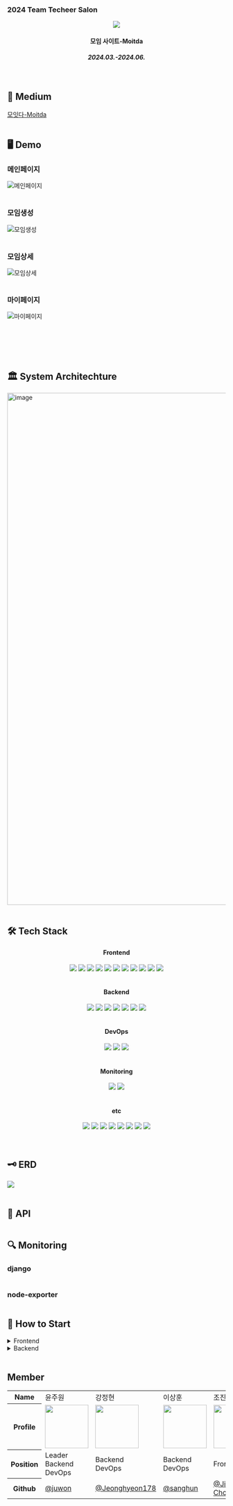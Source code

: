 <h3>2024 Team Techeer Salon</h3>
<div align=center>
<img src="https://i.ibb.co/HqnmmSJ/2024-06-11-10-25-51.png"/>
<h4>모임 사이트-Moitda</h4>
<h5>2024.03.-2024.06.</h5>
</div>
<br />

<h2>📄 Medium</h2>

[모잇다-Moitda]()
<br />
<br />

<h2>🖥️ Demo</h2>
<h3>메인페이지</h3>

![메인페이지](https://)
<br />
<br />

<h3>모임생성</h3>

![모임생성](https://)
<br />
<br />

<h3>모임상세</h3>

![모임상세](https://)
<br />
<br />

<h3>마이페이지</h3>

![마이페이지](https://)
<br />
<br />
<br />
<br />
<br />
<br />

<h2>🏛️ System Architechture</h2>
<img width="1180" alt="image" src="https://github.com/2024-Team-Techeer-Salon/.github/assets/133188752/062b2e70-bc07-4c7a-a00d-8bbf868b06c8">

<br />
<br />

<h2>🛠️ Tech Stack</h2>
<div align=center>
<h4>Frontend</h4>
<img src="https://img.shields.io/badge/Yarn-2C8EBB?style=for-the-badge&logo=yarn&logoColor=white">
<img src="https://img.shields.io/badge/Next.js-000000?style=for-the-badge&logo=next.js&logoColor=white">
<img src="https://img.shields.io/badge/TypeScript-3178C6?style=for-the-badge&logo=typescript&logoColor=white">
<img src="https://img.shields.io/badge/Tailwind_CSS-38B2AC?style=for-the-badge&logo=tailwind-css&logoColor=white">
<img src="https://img.shields.io/badge/Prettier-F7B93E?style=for-the-badge&logo=prettier&logoColor=white">
<img src="https://img.shields.io/badge/ESLint-4B32C3?style=for-the-badge&logo=eslint&logoColor=white">
<img src="https://img.shields.io/badge/Daisy_UI-4992d7?style=for-the-badge&logo=daisyui&logoColor=white">
<img src="https://img.shields.io/badge/MUI-007FFF?style=for-the-badge&logo=mui&logoColor=white">
<img src="https://img.shields.io/badge/React_Query-FF4154?style=for-the-badge&logo=reactquery&logoColor=white">
<img src="https://img.shields.io/badge/Redux_Toolkit-764ABC?style=for-the-badge&logo=redux&logoColor=white">
<img src="https://img.shields.io/badge/React_Hook_Form-EC5990?style=for-the-badge&logo=reacthookform&logoColor=white">

<br />
<br />
<h4>Backend</h4>
<img src="https://img.shields.io/badge/Django-092E20?style=for-the-badge&logo=django&logoColor=white">
<img src="https://img.shields.io/badge/Django_Rest_Framework-092E20?style=for-the-badge&logo=django&logoColor=white">
<img src="https://img.shields.io/badge/MySQL-4479A1?style=for-the-badge&logo=mysql&logoColor=white">
<img src="https://img.shields.io/badge/AWS_S3-569A31?style=for-the-badge&logo=amazon-aws&logoColor=white">
<img src="https://img.shields.io/badge/AWS_RDS-232F3E?style=for-the-badge&logo=amazon-aws&logoColor=white">
<img src="https://img.shields.io/badge/RabbitMQ-FF6600?style=for-the-badge&logo=rabbitmq&logoColor=white">
<img src="https://img.shields.io/badge/Celery-37814A?style=for-the-badge&logo=celery&logoColor=white">
<br />
<br />
<h4>DevOps</h4>
<img src="https://img.shields.io/badge/Nginx-009639?style=for-the-badge&logo=nginx&logoColor=white">
<img src="https://img.shields.io/badge/Amazon_EC2-232F3E?style=for-the-badge&logo=amazon-aws&logoColor=white">
<img src="https://img.shields.io/badge/Docker-2496ED?style=for-the-badge&logo=docker&logoColor=white">
<br />
<br />
<h4>Monitoring</h4>
<img src="https://img.shields.io/badge/Grafana-F46800?style=for-the-badge&logo=grafana&logoColor=white">
<img src="https://img.shields.io/badge/Prometheus-E6522C?style=for-the-badge&logo=prometheus&logoColor=white">
<br />
<br />
<h4>etc</h4>
<img src="https://img.shields.io/badge/GitHub_API-181717?style=for-the-badge&logo=github&logoColor=white">
<img src="https://img.shields.io/badge/OpenAI_ChatGPT_API-75A99B?style=for-the-badge&logo=openai&logoColor=white">
<img src="https://img.shields.io/badge/Whisper_API-2E2E2E?style=for-the-badge&logo=openai&logoColor=white">
<img src="https://img.shields.io/badge/GitHub_Actions-2088FF?style=for-the-badge&logo=github-actions&logoColor=white">
<img src="https://img.shields.io/badge/Slack-4A154B?style=for-the-badge&logo=slack&logoColor=white">
<img src="https://img.shields.io/badge/Notion-000000?style=for-the-badge&logo=notion&logoColor=white">
<img src="https://img.shields.io/badge/Figma-F24E1E?style=for-the-badge&logo=figma&logoColor=white">
<img src="https://img.shields.io/badge/Postman-FF6C37?style=for-the-badge&logo=postman&logoColor=white">
<br />
<br />
</div>

<br />

<h2>🗝️ ERD</h2>
<img src="https://ifh.cc/g/s59gT5.jpg"/>
<br />
<br />
<h2>📁 API</h2>
<img src=""/>
<br />
<h2>🔍 Monitoring</h2>
<h3>django</h3>
<img src=""/>
<h3>node-exporter</h3>
<img src=""/>
<br />
<h2>📓 How to Start</h2>
<details>
  <summary>Frontend</summary>
    
  ### Clone Repository
프론트엔드 레포지토리를 클론합니다.

    git clone https://github.com/2024-Team-Techeer-Salon/Moitda-Frontend.git
    cd ./Moitda-Frontend
        
  ### Install Packages
패키지 설치를 합니다.

      yarn install

  ### Add Environment Files
  환경 파일을 생성해 줍니다.

  #### .env
  
    # kakao map API KEY
    NEXT_PUBLIC_KAKAO_SDK_URL=
            
    # kakao REST API KEY
    NEXT_PUBLIC_KAKAO_REST_API_KEY=
            
    # URL FOR DEVELOPMENT
    NEXT_PUBLIC_BASE_URL=http://localhost:8080

  ### Getting Started
  마지막으로 개발 서버를 열어줍니다.
  
      yarn dev

  ### See Result
  http://localhost:3000 에 접속하여 결과물을 조회합니다.

</details>


<details>
  <summary>Backend</summary>

  ### Clone Repository
  백엔드 레포지토리를 클론합니다.

    git clone https://github.com/2024-Team-Techeer-Salon/Moitda-Backend.git
    cd ./Moitda-Backend

  ### Install Packages
  첫 번째로 패키지 설치를 합니다.

      yarn install


  ### Add Environment Files
  두 번째로 환경 파일을 생성해 줍니다.
  
  #### src/main/resources/application.yml

        spring:
          # 파일 업로드 제한 설정
          servlet:
            multipart:
              max-file-size: 20MB
              max-request-size: 20MB
        
          data:
            redis:
              host:
              port:
              password:

    
</details>
<br /> 
<!-- <h2>📂 Directory Structure</h2>

<br />
<br /> -->
<h2>Member</h2>

<table>
  <tr><th>Name</th><td>윤주원</td><td>강정현</td><td>이상훈</td><td>조진우</td><td>정유진</td><td>안나경</td></tr>
  <tr><th>Profile</th>
    <td><img src="" width="100" height="100"></td>
    <td><img src="" width="100" height="100"></td>
    <td><img src="" width="100" height="100"></td>
    <td><img src="https://github.com/2024-Team-Techeer-Salon/.github/assets/133188752/9ddb363e-29a0-44f8-9731-f04e76e6fd34" width="100" height="100"></td>
    <td><img src="" width="100" height="100"></td>
    <td><img src="" width="100" height="100"></td>
  </tr>
  <tr><th>Position</th><td>Leader<br>Backend<br>DevOps</td><td>Backend<br>DevOps</td><td>Backend<br>DevOps</td><td>Frontend</td><td>Frontend</td><td>Frontend</td></tr>
    <tr><th>Github</th>
    <td><a href="https://github.com/dleogh476">@juwon</a></td>
    <td><a href="https://github.com/Jeonghyeon178">@Jeonghyeon178</a></td>
    <td><a href="https://github.com/lsh1215">@sanghun</a></td>
    <td><a href="https://github.com/jinoo0306">@Jinwoo Cho</a></td>
    <td><a href="https://github.com/jung2941">@jung2941</a></td>
    <td><a href="https://github.com/Ahnnakyung">@Ahnnakyung</a></td>
  </tr>
</table>


<br />
<br />
